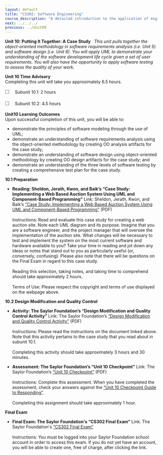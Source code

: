 ```yaml
---
layout: default
title: "CS302: Software Engineering"
course_description: "A detailed introduction to the application of engineering approach to computer software design and development. Topics include life cycle models, software requirements, specification, conceptual model design, detailed design, validation and verification, design quality assurance, software design/development environments, and project management."
next: ../../../
previous: ../Unit09
---
```

**Unit 10: Putting It Together: A Case Study** <span id="10"></span> 
*This unit pulls together the object-oriented methodology in software
requirements analysis (i.e. Unit 5) and software design (i.e. Unit 6).
You will apply UML to demonstrate your understanding of the software
development life cycle given a set of user requirements. You will also
have the opportunity to apply software testing to assess the quality of
your work.*

**Unit 10 Time Advisory**  
Completing this unit will take you approximately 6.5 hours.  
  
 <span
style="color: rgb(85, 85, 85); font-family: 'Myriad Pro', 'Gill Sans', 'Gill Sans MT', Calibri, sans-serif; font-size: 16px; line-height: 24px;">☐
   </span>Subunit 10.1: 2 hours  
  
 <span
style="color: rgb(85, 85, 85); font-family: 'Myriad Pro', 'Gill Sans', 'Gill Sans MT', Calibri, sans-serif; font-size: 16px; line-height: 24px;">☐
   </span>Subunit 10.2: 4.5 hours

**Unit10 Learning Outcomes**  
Upon successful completion of this unit, you will be able to:  
-   demonstrate the principles of software modeling through the use of
    UML;
-   demonstrate an understanding of software requirements analysis using
    the object-oriented methodology by creating OO analysis artifacts
    for the case study;
-   demonstrate an understanding of software design using
    object-oriented methodology by creating OO design artifacts for the
    case study; and
-   demonstrate an understanding of the three levels of software testing
    by creating a comprehensive test plan for the case study.

**10.1 Preparation** <span id="10.1"></span> 
-   **Reading: Sheldon, Jerath, Kwon, and Baik’s “Case Study:
    Implementing a Web Based Auction System Using UML and
    Component-Based Programming”**
    Link: Sheldon, Jerath, Kwon, and Baik’s [“Case Study: Implementing a
    Web Based Auction System Using UML and Component-Based
    Programming”](http://citeseerx.ist.psu.edu/viewdoc/summary?doi=10.1.1.103.3776) (PDF)  
        
     Instructions: Read and evaluate this case study for creating a web
    auction site. Note each UML diagram and its purpose. Imagine that
    you are a software engineer, and the project manager that will
    oversee the implementation of the auction site. What changes will be
    necessary to test and implement the system on the most current
    software and hardware available to you? Take your time in reading
    and jot down any ideas or notes that stand out to you as
    particularly useful (or, conversely, confusing). Please also note
    that there will be questions on the Final Exam in regard to this
    case study.  
        
     Reading this selection, taking notes, and taking time to comprehend
    should take approximately 2 hours.  
        
     Terms of Use: Please respect the copyright and terms of use
    displayed on the webpage above.

**10.2 Design Modification and Quality Control** <span
id="10.2"></span> 
-   **Activity: The Saylor Foundation’s “Design Modification and Quality
    Control Activity”**
    Link: The Saylor Foundation’s [“Design Modification and Quality
    Control
    Activity”](http://www.saylor.org/site/wp-content/uploads/2013/10/CS302-Subunit-10.2-Design-Modification-and-Quality-Control-Activity-FINAL-UFINAL.pdf) (PDF)  
        
     Instructions: Please read the instructions on the document linked
    above. Note that this activity pertains to the case study that you
    read about in subunit 10.1.  
        
     Completing this activity should take approximately 3 hours and 30
    minutes.

-   **Assessment: The Saylor Foundation’s “Unit 10 Checkpoint”**
    Link: The Saylor Foundation’s [“Unit 10
    Checkpoint”](http://www.saylor.org/site/wp-content/uploads/2013/10/CS302-OC-Unit-10-PRVFINAL.pdf) (PDF)  
        
     Instructions: Complete this assessment. When you have completed the
    assessment, check your answers against the [“Unit 10 Checkpoint
    Guide to
    Responding”](http://www.saylor.org/site/wp-content/uploads/2013/10/CS302-OC-Unit-10-Answer-Key-PRVFINAL.pdf).  
        
     Completing this assignment should take approximately 1 hour.

**Final Exam** <span id="11"></span> 
-   **Final Exam: The Saylor Foundation's “CS302 Final Exam”**
    Link: The Saylor Foundation's [“CS302 Final
    Exam”](http://school.saylor.org/mod/quiz/view.php?id=1507)  
        
     Instructions: You must be logged into your Saylor Foundation school
    account in order to access this exam. If you do not yet have an
    account, you will be able to create one, free of charge, after
    clicking the link.


